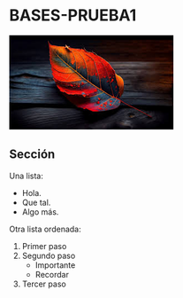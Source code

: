 # BASES-PRUEBA1
![la mejor imagen de Linux](imagen1.jpeg)

## Sección
Una lista:
- Hola.
- Que tal.
- Algo más.
  
Otra lista ordenada:
1. Primer paso
2. Segundo paso
   - Importante
   - Recordar
3. Tercer paso
